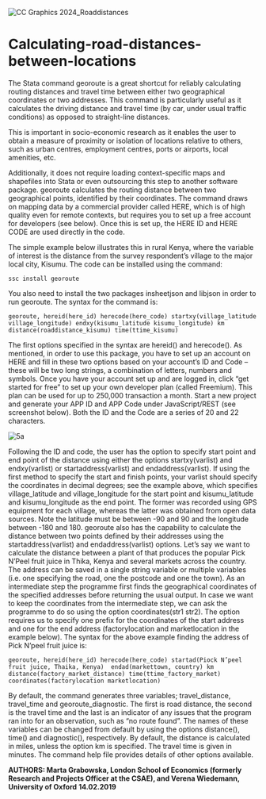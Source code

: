 ![CC Graphics 2024_Roaddistances](https://github.com/csae-coders-corner/Calculating-road-distances-between-locations/assets/148211163/382e171d-5819-4faf-be8a-b149c547f06d)

# Calculating-road-distances-between-locations

The Stata command georoute  is a great shortcut for reliably calculating routing distances and travel time between either two geographical coordinates or two addresses. This command is particularly useful as it calculates the driving distance and travel time (by car, under usual traffic conditions) as opposed to straight-line distances. 

This is important in socio-economic research as it enables the user to obtain a measure of proximity or isolation of locations relative to others, such as urban centres, employment centres, ports or airports, local amenities, etc. 

Additionally, it does not require loading context-specific maps and shapefiles into Stata or even outsourcing this step to another software package. georoute calculates the routing distance between two geographical points, identified by their coordinates. The command draws on mapping data by a commercial provider called HERE, which is of high quality even for remote contexts, but requires you to set up a free account for developers (see below). Once this is set up, the HERE ID and HERE CODE are used directly in the code. 

The simple example below illustrates this in rural Kenya, where the variable of interest is the distance from the survey respondent’s village to the major local city, Kisumu. The code can be installed using the command:

`ssc install georoute`

You also need to install the two packages insheetjson and libjson in order to run georoute. The syntax for the command is: 

`georoute, hereid(here_id) herecode(here_code) startxy(village_latitude village_longitude) endxy(kisumu_latitude kisumu_longitude) km distance(roaddistance_kisumu) time(ttime_kisumu)`

The first options specified in the syntax are hereid() and herecode(). As mentioned, in order to use this package, you have to set up an account on HERE and fill in these two options based on your account’s ID and Code – these will be two long strings, a combination of letters, numbers and symbols. Once you have your account set up and are logged in, click “get started for free” to set up your own developer plan (called Freemium). This plan can be used for up to 250,000 transaction a month. Start a new project and generate your APP ID and APP Code under JavaScript/REST (see screenshot below). Both the ID and the Code are a series of 20 and 22 characters. 

![5a](https://github.com/csae-coders-corner/Calculating-road-distances-between-locations/assets/148211163/a8ba3d24-307b-457a-9bef-fd9a30775ee4)

Following the ID and code, the user has the option to specify start point and end point of the distance using either the options startxy(varlist) and endxy(varlist) or startaddress(varlist) and endaddress(varlist). If using the first method to specify the start and finish points, your varlist should specify the coordinates in decimal degrees; see the example above, which specifies village_latitude and village_longitude for the start point and kisumu_latitude and kisumu_longitude as the end point. The former was recorded using GPS equipment for each village, whereas the latter was obtained from open data sources. Note the latitude must be between -90 and 90 and the longitude between -180 and 180. 
georoute also has the capability to calculate the distance between two points defined by their addresses using the startaddress(varlist) and endaddress(varlist) options. Let’s say we want to calculate the distance between a plant of that produces the popular Pick N’Peel fruit juice in Thika, Kenya and several markets across the country. The address can be saved in a single string variable or multiple variables (i.e. one specifying the road, one the postcode and one the town). 
As an intermediate step the programme first finds the geographical coordinates of the specified addresses before returning the usual output. In case we want to keep the coordinates from the intermediate step, we can ask the programme to do so using the option coordinates(str1 str2). The option requires us to specify one prefix for the coordinates of the start address and one for the end address (factorylocation and marketlocation in the example below). 
The syntax for the above example finding the address of Pick N’peel fruit juice is:

`georoute, hereid(here_id) herecode(here_code) startad(Piock N’peel fruit juice, Thaika, Kenya)  endad(markettown, country) km distance(factory_market_distance) time(ttime_factory_market) coordinates(factorylocation marketlocation)`

By default, the command generates three variables; travel_distance, travel_time and georoute_diagnostic. The first is road distance, the second is the travel time and the last is an indicator of any issues that the program ran into for an observation, such as “no route found”. The names of these variables can be changed from default by using the options distance(), time() and diagnostic(), respectively. By default, the distance is calculated in miles, unless the option km is specified. The travel time is given in minutes. The command help file provides details of other options available.

**AUTHORS: Marta Grabowska, London School of Economics (formerly Research and Projects Officer at the CSAE), and Verena Wiedemann, University of Oxford**
**14.02.2019**
